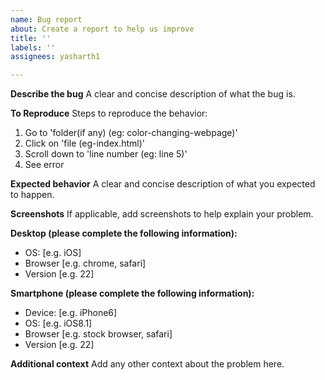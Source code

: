 ```yaml
---
name: Bug report
about: Create a report to help us improve
title: ''
labels: ''
assignees: yasharth1

---
```


**Describe the bug**
A clear and concise description of what the bug is.

**To Reproduce**
Steps to reproduce the behavior:
1. Go to 'folder(if any) (eg: color-changing-webpage)'
2. Click on 'file (eg-index.html)'
3. Scroll down to 'line number (eg: line 5)'
4. See error

**Expected behavior**
A clear and concise description of what you expected to happen.

**Screenshots**
If applicable, add screenshots to help explain your problem.

**Desktop (please complete the following information):**
 - OS: [e.g. iOS]
 - Browser [e.g. chrome, safari]
 - Version [e.g. 22]

**Smartphone (please complete the following information):**
 - Device: [e.g. iPhone6]
 - OS: [e.g. iOS8.1]
 - Browser [e.g. stock browser, safari]
 - Version [e.g. 22]

**Additional context**
Add any other context about the problem here.
